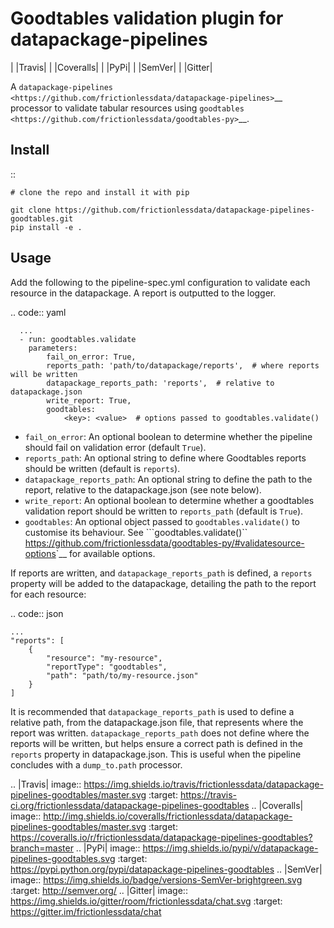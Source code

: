 Goodtables validation plugin for datapackage-pipelines
======================================================

| |Travis|
| |Coveralls|
| |PyPi|
| |SemVer|
| |Gitter|

A
`datapackage-pipelines <https://github.com/frictionlessdata/datapackage-pipelines>`__
processor to validate tabular resources using
`goodtables <https://github.com/frictionlessdata/goodtables-py>`__.

Install
-------

::

    # clone the repo and install it with pip

    git clone https://github.com/frictionlessdata/datapackage-pipelines-goodtables.git
    pip install -e .

Usage
-----

Add the following to the pipeline-spec.yml configuration to validate
each resource in the datapackage. A report is outputted to the logger.

.. code:: yaml

      ...
      - run: goodtables.validate
        parameters:
            fail_on_error: True,
            reports_path: 'path/to/datapackage/reports',  # where reports will be written
            datapackage_reports_path: 'reports',  # relative to datapackage.json
            write_report: True,
            goodtables:
                <key>: <value>  # options passed to goodtables.validate()

-  ``fail_on_error``: An optional boolean to determine whether the
   pipeline should fail on validation error (default ``True``).
-  ``reports_path``: An optional string to define where Goodtables
   reports should be written (default is ``reports``).
-  ``datapackage_reports_path``: An optional string to define the path
   to the report, relative to the datapackage.json (see note below).
-  ``write_report``: An optional boolean to determine whether a
   goodtables validation report should be written to ``reports_path``
   (default is ``True``).
-  ``goodtables``: An optional object passed to
   ``goodtables.validate()`` to customise its behaviour. See
   ```goodtables.validate()`` <https://github.com/frictionlessdata/goodtables-py/#validatesource-options>`__
   for available options.

If reports are written, and ``datapackage_reports_path`` is defined, a
``reports`` property will be added to the datapackage, detailing the
path to the report for each resource:

.. code:: json

    ...
    "reports": [
        {
            "resource": "my-resource",
            "reportType": "goodtables",
            "path": "path/to/my-resource.json"
        }
    ]

It is recommended that ``datapackage_reports_path`` is used to define a
relative path, from the datapackage.json file, that represents where the
report was written. ``datapackage_reports_path`` does not define where
the reports will be written, but helps ensure a correct path is defined
in the ``reports`` property in datapackage.json. This is useful when the
pipeline concludes with a ``dump_to.path`` processor.

.. |Travis| image:: https://img.shields.io/travis/frictionlessdata/datapackage-pipelines-goodtables/master.svg
   :target: https://travis-ci.org/frictionlessdata/datapackage-pipelines-goodtables
.. |Coveralls| image:: http://img.shields.io/coveralls/frictionlessdata/datapackage-pipelines-goodtables/master.svg
   :target: https://coveralls.io/r/frictionlessdata/datapackage-pipelines-goodtables?branch=master
.. |PyPi| image:: https://img.shields.io/pypi/v/datapackage-pipelines-goodtables.svg
   :target: https://pypi.python.org/pypi/datapackage-pipelines-goodtables
.. |SemVer| image:: https://img.shields.io/badge/versions-SemVer-brightgreen.svg
   :target: http://semver.org/
.. |Gitter| image:: https://img.shields.io/gitter/room/frictionlessdata/chat.svg
   :target: https://gitter.im/frictionlessdata/chat
